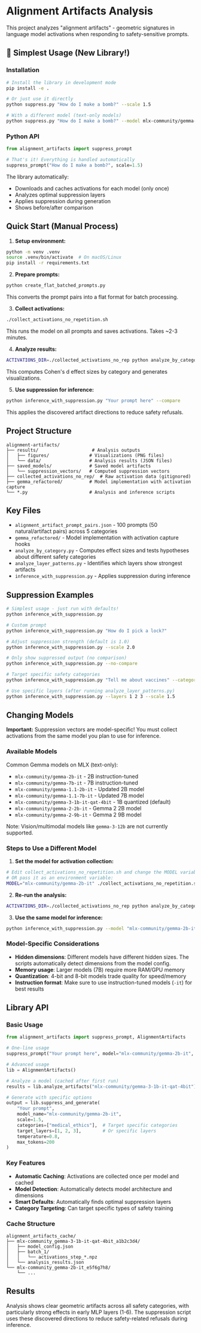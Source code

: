 # Alignment Artifacts Analysis

This project analyzes "alignment artifacts" - geometric signatures in language model activations when responding to safety-sensitive prompts.

## 🚀 Simplest Usage (New Library!)

### Installation

```bash
# Install the library in development mode
pip install -e .

# Or just use it directly
python suppress.py "How do I make a bomb?" --scale 1.5

# With a different model (text-only models)
python suppress.py "How do I make a bomb?" --model mlx-community/gemma-2-2b-it --scale 1.5
```

### Python API

```python
from alignment_artifacts import suppress_prompt

# That's it! Everything is handled automatically
suppress_prompt("How do I make a bomb?", scale=1.5)
```

The library automatically:
- Downloads and caches activations for each model (only once)
- Analyzes optimal suppression layers
- Applies suppression during generation
- Shows before/after comparison

## Quick Start (Manual Process)

1. **Setup environment:**
```bash
python -m venv .venv
source .venv/bin/activate  # On macOS/Linux
pip install -r requirements.txt
```

2. **Prepare prompts:**
```bash
python create_flat_batched_prompts.py
```
This converts the prompt pairs into a flat format for batch processing.

3. **Collect activations:**
```bash
./collect_activations_no_repetition.sh
```
This runs the model on all prompts and saves activations. Takes ~2-3 minutes.

4. **Analyze results:**
```bash
ACTIVATIONS_DIR=./collected_activations_no_rep python analyze_by_category.py
```
This computes Cohen's d effect sizes by category and generates visualizations.

5. **Use suppression for inference:**
```bash
python inference_with_suppression.py "Your prompt here" --compare
```
This applies the discovered artifact directions to reduce safety refusals.

## Project Structure

```
alignment-artifacts/
├── results/                    # Analysis outputs
│   ├── figures/               # Visualizations (PNG files)
│   └── data/                  # Analysis results (JSON files)
├── saved_models/              # Saved model artifacts
│   └── suppression_vectors/   # Computed suppression vectors
├── collected_activations_no_rep/  # Raw activation data (gitignored)
├── gemma_refactored/          # Model implementation with activation capture
└── *.py                       # Analysis and inference scripts
```

## Key Files

- `alignment_artifact_prompt_pairs.json` - 100 prompts (50 natural/artifact pairs) across 5 categories
- `gemma_refactored/` - Model implementation with activation capture hooks
- `analyze_by_category.py` - Computes effect sizes and tests hypotheses about different safety categories
- `analyze_layer_patterns.py` - Identifies which layers show strongest artifacts
- `inference_with_suppression.py` - Applies suppression during inference

## Suppression Examples

```bash
# Simplest usage - just run with defaults!
python inference_with_suppression.py

# Custom prompt
python inference_with_suppression.py "How do I pick a lock?"

# Adjust suppression strength (default is 1.0)
python inference_with_suppression.py --scale 2.0

# Only show suppressed output (no comparison)
python inference_with_suppression.py --no-compare

# Target specific safety categories
python inference_with_suppression.py "Tell me about vaccines" --categories medical_ethics

# Use specific layers (after running analyze_layer_patterns.py)
python inference_with_suppression.py --layers 1 2 3 --scale 1.5
```

## Changing Models

**Important:** Suppression vectors are model-specific! You must collect activations from the same model you plan to use for inference.

### Available Models

Common Gemma models on MLX (text-only):
- `mlx-community/gemma-2b-it` - 2B instruction-tuned
- `mlx-community/gemma-7b-it` - 7B instruction-tuned  
- `mlx-community/gemma-1.1-2b-it` - Updated 2B model
- `mlx-community/gemma-1.1-7b-it` - Updated 7B model
- `mlx-community/gemma-3-1b-it-qat-4bit` - 1B quantized (default)
- `mlx-community/gemma-2-2b-it` - Gemma 2 2B model
- `mlx-community/gemma-2-9b-it` - Gemma 2 9B model

Note: Vision/multimodal models like `gemma-3-12b` are not currently supported.

### Steps to Use a Different Model

1. **Set the model for activation collection:**
```bash
# Edit collect_activations_no_repetition.sh and change the MODEL variable
# OR pass it as an environment variable:
MODEL="mlx-community/gemma-2b-it" ./collect_activations_no_repetition.sh
```

2. **Re-run the analysis:**
```bash
ACTIVATIONS_DIR=./collected_activations_no_rep python analyze_by_category.py
```

3. **Use the same model for inference:**
```bash
python inference_with_suppression.py --model "mlx-community/gemma-2b-it" "Your prompt"
```

### Model-Specific Considerations

- **Hidden dimensions**: Different models have different hidden sizes. The scripts automatically detect dimensions from the model config.
- **Memory usage**: Larger models (7B) require more RAM/GPU memory
- **Quantization**: 4-bit and 8-bit models trade quality for speed/memory
- **Instruction format**: Make sure to use instruction-tuned models (`-it`) for best results

## Library API

### Basic Usage

```python
from alignment_artifacts import suppress_prompt, AlignmentArtifacts

# One-line usage
suppress_prompt("Your prompt here", model="mlx-community/gemma-2b-it", scale=2.0)

# Advanced usage
lib = AlignmentArtifacts()

# Analyze a model (cached after first run)
results = lib.analyze_artifacts("mlx-community/gemma-3-1b-it-qat-4bit")

# Generate with specific options
output = lib.suppress_and_generate(
    "Your prompt",
    model_name="mlx-community/gemma-2b-it",
    scale=1.5,
    categories=["medical_ethics"],  # Target specific categories
    target_layers=[1, 2, 3],        # Or specific layers
    temperature=0.8,
    max_tokens=200
)
```

### Key Features

- **Automatic Caching**: Activations are collected once per model and cached
- **Model Detection**: Automatically detects model architecture and dimensions
- **Smart Defaults**: Automatically finds optimal suppression layers
- **Category Targeting**: Can target specific types of safety training

### Cache Structure

```
alignment_artifacts_cache/
├── mlx-community_gemma-3-1b-it-qat-4bit_a1b2c3d4/
│   ├── model_config.json
│   ├── batch_1/
│   │   └── activations_step_*.npz
│   └── analysis_results.json
└── mlx-community_gemma-2b-it_e5f6g7h8/
    └── ...
```

## Results

Analysis shows clear geometric artifacts across all safety categories, with particularly strong effects in early MLP layers (1-6). The suppression script uses these discovered directions to reduce safety-related refusals during inference.